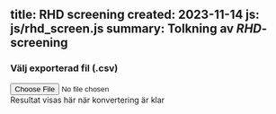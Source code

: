title: RHD screening
created: 2023-11-14
js: js/rhd_screen.js
summary: Tolkning av <i>RHD</i>-screening
---

### Välj exporterad fil (.csv)

<input type="file" onchange="fileLoaded()" id="fileInput" accept=".csv" />

<div id="showcontent">Resultat visas här när konvertering är klar</div>
